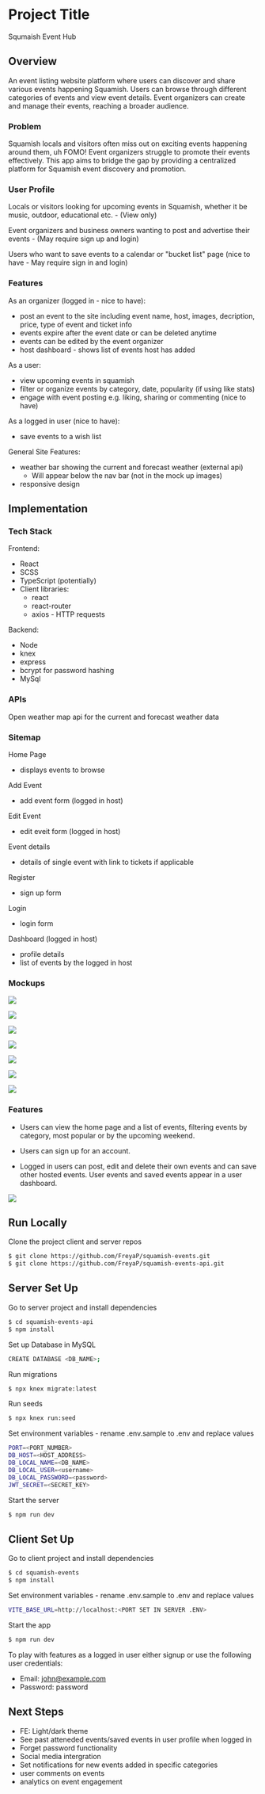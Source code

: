 # Project Title

Squmaish Event Hub

## Overview

An event listing website platform where users can discover and share various events happening Squamish. Users can browse through different categories of events and view event details. Event organizers can create and manage their events, reaching a broader audience.

### Problem

Squamish locals and visitors often miss out on exciting events happening around them, uh FOMO! Event organizers struggle to promote their events effectively. This app aims to bridge the gap by providing a centralized platform for Squamish event discovery and promotion.

### User Profile

Locals or visitors looking for upcoming events in Squamish, whether it be music, outdoor, educational etc. - (View only)

Event organizers and business owners wanting to post and advertise their events - (May require sign up and login)

Users who want to save events to a calendar or "bucket list" page (nice to have - May require sign in and login)

### Features

<!-- List the functionality that your app will include. These can be written as user stories or descriptions with related details. Do not describe _how_ these features are implemented, only _what_ needs to be implemented. -->

As an organizer (logged in - nice to have):

- post an event to the site including event name, host, images, decription, price, type of event and ticket info
- events expire after the event date or can be deleted anytime
- events can be edited by the event organizer
- host dashboard - shows list of events host has added

As a user:

- view upcoming events in squamish
- filter or organize events by category, date, popularity (if using like stats)
- engage with event posting e.g. liking, sharing or commenting (nice to have)

As a logged in user (nice to have):

- save events to a wish list

General Site Features:

- weather bar showing the current and forecast weather (external api)
  - Will appear below the nav bar (not in the mock up images)
- responsive design

## Implementation

### Tech Stack

Frontend:

- React
- SCSS
- TypeScript (potentially)
- Client libraries:
  - react
  - react-router
  - axios - HTTP requests

Backend:

- Node
- knex
- express
- bcrypt for password hashing
- MySql

### APIs

Open weather map api for the current and forecast weather data

### Sitemap

<!-- List the pages of your app with brief descriptions. You can show this visually, or write it out. -->

Home Page

- displays events to browse

Add Event

- add event form (logged in host)

Edit Event

- edit eveit form (logged in host)

Event details

- details of single event with link to tickets if applicable

Register

- sign up form

Login

- login form

Dashboard (logged in host)

- profile details
- list of events by the logged in host

### Mockups

<!-- Provide visuals of your app's screens. You can use tools like Figma or pictures of hand-drawn sketches. -->

![](./src/assets/HomePage.png)

![](./src/assets/Addedit%20page.png)

![](./src/assets/Event-details.png)

![](./src/assets/register.png)

![](./src/assets/Login.png)

![](./src/assets/host%20dashboard.png)

![](./src/assets/delete.png)

### Features

- Users can view the home page and a list of events, filtering events by category, most popular or by the upcoming weekend.

- Users can sign up for an account.

- Logged in users can post, edit and delete their own events and can save other hosted events. User events and saved events appear in a user dashboard.

![](./src/assets/screenshots/event%20details.png)

## Run Locally

Clone the project client and server repos

```bash
$ git clone https://github.com/FreyaP/squamish-events.git
$ git clone https://github.com/FreyaP/squamish-events-api.git
```

## Server Set Up

Go to server project and install dependencies

```bash
$ cd squamish-events-api
$ npm install
```

Set up Database in MySQL

```bash
CREATE DATABASE <DB_NAME>;
```

Run migrations

```bash
$ npx knex migrate:latest
```

Run seeds

```bash
$ npx knex run:seed
```

Set environment variables - rename .env.sample to .env and replace values

```bash
PORT=<PORT_NUMBER>
DB_HOST=<HOST_ADDRESS>
DB_LOCAL_NAME=<DB_NAME>
DB_LOCAL_USER=<username>
DB_LOCAL_PASSWORD=<password>
JWT_SECRET=<SECRET_KEY>

```

Start the server

```bash
$ npm run dev
```

## Client Set Up

Go to client project and install dependencies

```bash
$ cd squamish-events
$ npm install
```

Set environment variables - rename .env.sample to .env and replace values

```bash
VITE_BASE_URL=http://localhost:<PORT SET IN SERVER .ENV>
```

Start the app

```bash
$ npm run dev
```

To play with features as a logged in user either signup or use the following user credentials:

- Email: john@example.com
- Password: password

## Next Steps

- FE: Light/dark theme
- See past atteneded events/saved events in user profile when logged in
- Forget password functionality
- Social media intergration
- Set notifications for new events added in specific categories
- user comments on events
- analytics on event engagement
